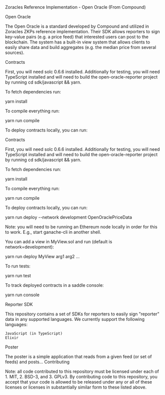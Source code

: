 Zoracles Reference Implementation - Open Oracle (From Compound)

Open Oracle

The Open Oracle is a standard developed by Compound and utilized in Zoracles ZKPs reference implementation. Their SDK allows reporters to sign key-value pairs (e.g. a price feed) that interested users can post to the blockchain. The system has a built-in view system that allows clients to easily share data and build aggregates (e.g. the median price from several sources).

Contracts

First, you will need solc 0.6.6 installed. Additionally for testing, you will need TypeScript installed and will need to build the open-oracle-reporter project by running cd sdk/javascript && yarn.

To fetch dependencies run:

yarn install

To compile everything run:

yarn run compile

To deploy contracts locally, you can run:

Contracts

First, you will need solc 0.6.6 installed. Additionally for testing, you will need TypeScript installed and will need to build the open-oracle-reporter project by running cd sdk/javascript && yarn.

To fetch dependencies run:

yarn install

To compile everything run:

yarn run compile

To deploy contracts locally, you can run:

yarn run deploy --network development OpenOraclePriceData

Note: you will need to be running an Ethereum node locally in order for this to work. E.g., start ganache-cli in another shell.

You can add a view in MyView.sol and run (default is network=development):

yarn run deploy MyView arg1 arg2 ...

To run tests:

yarn run test

To track deployed contracts in a saddle console:

yarn run console

Reporter SDK

This repository contains a set of SDKs for reporters to easily sign "reporter" data in any supported languages. We currently support the following languages:

    JavaScript (in TypeScript)
    Elixir

Poster

The poster is a simple application that reads from a given feed (or set of feeds) and posts...
Contributing

Note: all code contributed to this repository must be licensed under each of 1. MIT, 2. BSD-3, and 3. GPLv3. By contributing code to this repository, you accept that your code is allowed to be released under any or all of these licenses or licenses in substantially similar form to these listed above.
